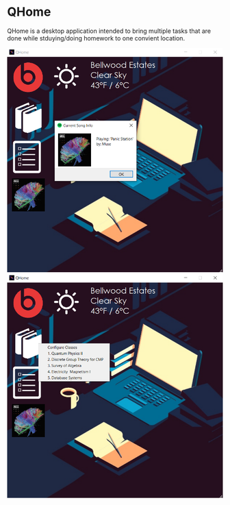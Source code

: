 # QHome

QHome is a desktop application intended to bring multiple tasks that are done while stduying/doing homework to one convient location.

![Image 1](img/demoPic2.png)
![Image 2](img/demoPic1.png)
